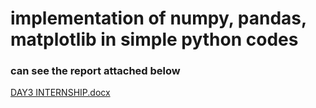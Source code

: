 # implementation of numpy, pandas, matplotlib in simple python codes
### can see the report attached below
[DAY3 INTERNSHIP.docx](https://github.com/sajalozair/summerAIinternship/files/12011364/DAY3.INTERNSHIP.docx)

